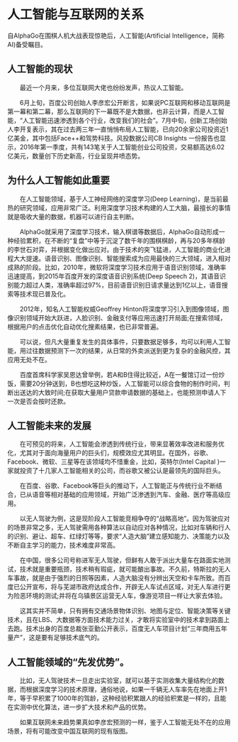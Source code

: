 # 人工智能与互联网的关系
自AlphaGo在围棋人机大战表现惊艳后，人工智能(Artificial Intelligence，简称AI)备受瞩目。

## 人工智能的现状
　　最近一个月来，多位互联网大佬也纷纷发声，热议人工智能。

　　6月上旬，百度公司创始人李彦宏公开断言，如果说PC互联网和移动互联网是第一幕和第二幕，那么互联网的下一幕既不是大数据，也非云计算，而是人工智能，“人工智能迅速渗透到各个行业，改变我们的社会”。7月中旬，创新工场创始人李开复表示，其在过去两三年一直悄悄布局人工智能，已向20余家公司投资近1亿美金，其中包括Face++和驾势科技。风投数据公司CB Insights 一份报告也显示，2016年第一季度，共有143笔关于人工智能创业公司投资，交易额高达6.02亿美元，数量创下历史新高，行业呈现井喷态势。

## 为什么人工智能如此重要

　　在人工智能领域，基于人工神经网络的深度学习(Deep Learning)，是当前最热的研究领域，应用非常广泛。利用深度学习技术构建的人工大脑，最擅长的事情就是吸收大量的数据，机器可以进行自主判断。

　　AlphaGo就采用了深度学习技术，输入棋谱等数据后，AlphaGo自动形成一种经验累积，在不断的“复盘”中等于沉淀了数千年的围棋棋龄，再与20多年棋龄的李世石对弈，并根据变化做出应对。由于技术的突飞猛进，人工智能的商业化进程大大提速。语音识别、图像识别、智能搜索成为应用最快的三大领域，进入相对成熟的阶段。比如，2010年，微软将深度学习技术应用于语音识别领域，准确率迅速提高，到2015年百度开发的深度语音识别系统(Deep Speech 2)，其语音识别能力超过人类，准确率超过97%，目前语音识别日请求量达到1亿以上，语音搜索等技术现已普及化。

　　2012年，知名人工智能权威Geoffrey Hinton将深度学习引入到图像领域，图像识别领域开始大跃进，人脸识别、金融支付等应用迅速打开局面;在搜索领域，根据用户的点击优化自动优化搜素结果，也已非常普遍。

　　可以说，但凡大量重复发生的具体事件，只要数据足够多，均可以利用人工智能，用过往数据预测下一次的结果，从日常的外卖派送到更为复杂的金融风控，其应用无处不在。

　　百度首席科学家吴恩达曾举例，若A和B住得比较近，A在一餐馆订过一份炒饭，需要20分钟送到，B也想吃这种炒饭，人工智能可以综合食物的制作时间，判断出送达的大致时间;在获取大量用户贷款申请数据的基础上，也能预测申请人下一次是否会按时还款。

## 人工智能未来的发展
　　在可预见的将来，人工智能会渗透到传统行业，带来显著效率改进和服务优化，尤其对于面向海量用户的巨头们，规模效应尤其明显。在国外，谷歌、Facebook、微软、三星等在该领域均不惜重金，比如，英特尔(Intel Capital )一家就投资了十几家人工智能相关的公司，而谷歌又被公认是最领先的国际巨头。

　　在百度、谷歌、Facebook等巨头的推动下，人工智能正与传统行业不断结合，已从语音等相对基础的应用领域，开始广泛渗透到汽车、金融、医疗等高级应用。

　　以无人驾驶为例，这是现阶段人工智能竞相争夺的“战略高地”。因为驾驶应对的场景非常之多，无人驾驶需用各种算法以自动应对各种情况，比如对车辆和行人的识别、避让、超车、红绿灯等等，要求“人造大脑”建立感知能力、决策能力以及不断自主学习的能力，技术难度非常高。

　　在中国，很多公司号称进军无人驾驶，但鲜有人敢于派出大量车在路面实地测试，技术就是重要瓶颈，技术稍有瑕疵，就可能酿出事故。不久前，特斯拉的无人车事故，就是由于强烈的日照等因素，人造大脑没有分辨出天空和卡车所致。而百度已公开宣布，将与芜湖市政府达成合作，开辟无人车试点区域，对无人车进行更为险恶环境的测试;并将在乌镇景区运营无人车，像游览项目一样让大家去体验。

　　这其实并不简单，只有拥有交通场景物体识别、地图与定位、智能决策等关键技术，且在LBS、大数据等方面技术能力过关，才敢将实验室中的技术拿到路面上去跑。技术出身的百度总裁张亚勤公开表示，百度无人车项目计划“三年商用五年量产”，这是要有足够技术底气的。

## 人工智能领域的“先发优势”。

　　比如，无人驾驶技术一旦走出实验室，就可以基于实测收集大量结构化的数据，而根据深度学习的技术原理，通俗地说，如果一千辆无人车率先在地面上开1年，等于早积累了1000年的驾龄，这种经验积累跟人的经验积累是一样的，且能在实测中优化算法，进一步扩大技术和产品的优势。

　　如果互联网未来趋势果真如李彦宏预测的一样，鉴于人工智能无处不在的应用场景，将有可能改变中国互联网的现有版图。
